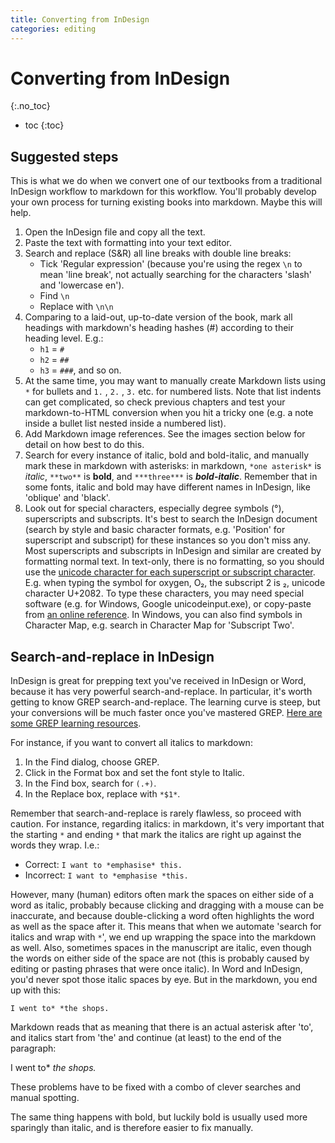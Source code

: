 ```yaml
---
title: Converting from InDesign
categories: editing
---
```


# Converting from InDesign
{:.no_toc}

* toc
{:toc}

## Suggested steps

This is what we do when we convert one of our textbooks from a traditional InDesign workflow to markdown for this workflow. You'll probably develop your own process for turning existing books into markdown. Maybe this will help.

1. Open the InDesign file and copy all the text.
1. Paste the text with formatting into your text editor.
1. Search and replace (S&R) all line breaks with double line breaks:
	* Tick 'Regular expression' (because you're using the regex `\n` to mean 'line break', not actually searching for the characters 'slash' and 'lowercase en').
	* Find `\n`
	* Replace with `\n\n`
1. Comparing to a laid-out, up-to-date version of the book, mark all headings with markdown's heading hashes (#) according to their heading level. E.g.:
	* `h1` = `#`
	* `h2` = `##`
	* `h3` = `###`, and so on.
1. At the same time, you may want to manually create Markdown lists using `*` for bullets and `1.` , `2.` , `3.` etc. for numbered lists. Note that list indents can get complicated, so check previous chapters and test your markdown-to-HTML conversion when you hit a tricky one (e.g. a note inside a bullet list nested inside a numbered list).
1. Add Markdown image references. See the images section below for detail on how best to do this.
1. Search for every instance of italic, bold and bold-italic, and manually mark these in markdown with asterisks: in markdown, `*one asterisk*` is *italic*, `**two**` is **bold**, and `***three***` is ***bold-italic***. Remember that in some fonts, italic and bold may have different names in InDesign, like 'oblique' and 'black'.
1. Look out for special characters, especially degree symbols (°), superscripts and subscripts. It's best to search the InDesign document (search by style and basic character formats, e.g. 'Position' for superscript and subscript) for these instances so you don't miss any. Most superscripts and subscripts in InDesign and similar are created by formatting normal text. In text-only, there is no formatting, so you should use the [unicode character for each superscript or subscript character](http://en.wikipedia.org/wiki/Unicode_subscripts_and_superscripts). E.g. when typing the symbol for oxygen, O₂, the subscript 2 is ₂, unicode character U+2082. To type these characters, you may need special software (e.g. for Windows, Google unicodeinput.exe), or copy-paste from [an online reference](http://scriptsource.org/cms/scripts/page.php?item_id=character_list&key=2070). In Windows, you can also find symbols in Character Map, e.g. search in Character Map for 'Subscript Two'.

## Search-and-replace in InDesign

InDesign is great for prepping text you've received in InDesign or Word, because it has very powerful search-and-replace. In particular, it's worth getting to know GREP search-and-replace. The learning curve is steep, but your conversions will be much faster once you've mastered GREP. [Here are some GREP learning resources](http://indesignsecrets.com/resources/grep).

For instance, if you want to convert all italics to markdown:

1. In the Find dialog, choose GREP.
2. Click in the Format box and set the font style to Italic.
3. In the Find box, search for `(.+)`.
4. In the Replace box, replace with `*$1*`.

Remember that search-and-replace is rarely flawless, so proceed with caution. For instance, regarding italics: in markdown, it's very important that the starting `*` and ending `*` that mark the italics are right up against the words they wrap. I.e.:

* Correct: `I want to *emphasise* this.`
* Incorrect: `I want to *emphasise *this.`

However, many (human) editors often mark the spaces on either side of a word as italic, probably because clicking and dragging with a mouse can be inaccurate, and because double-clicking a word often highlights the word as well as the space after it. This means that when we automate 'search for italics and wrap with `*`', we end up wrapping the space into the markdown as well. Also, sometimes spaces in the manuscript are italic, even though the words on either side of the space are not (this is probably caused by editing or pasting phrases that were once italic). In Word and InDesign, you'd never spot those italic spaces by eye. But in the markdown, you end up with this:

`I went to* *the shops.`

Markdown reads that as meaning that there is an actual asterisk after 'to', and italics start from 'the' and continue (at least) to the end of the paragraph:

I went to* *the shops.*

These problems have to be fixed with a combo of clever searches and manual spotting.

The same thing happens with bold, but luckily bold is usually used more sparingly than italic, and is therefore easier to fix manually.
